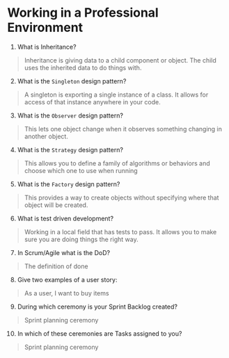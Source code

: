 # Working in a Professional Environment
01. What is Inheritance?

> Inheritance is giving data to a child component or object. The child uses the inherited data to do things with.

02. What is the `Singleton` design pattern?

> A singleton is exporting a single instance of a class. It allows for access of that instance anywhere in your code.

03. What is the `Observer` design pattern?

> This lets one object change when it observes something changing in another object.

04. What is the `Strategy` design pattern?

> This allows you to define a family of algorithms or behaviors and choose which one to use when running

05. What is the `Factory` design pattern?

> This provides a way to create objects without specifying where that object will be created.

06. What is test driven development?

> Working in a local field that has tests to pass. It allows you to make sure you are doing things the right way.

07. In Scrum/Agile what is the DoD?

> The definition of done

08. Give two examples of a user story:

> As a user, I want to buy items 

09. During which ceremony is your Sprint Backlog created?

> Sprint planning ceremony

10. In which of these ceremonies are Tasks assigned to you?

> Sprint planning ceremony
